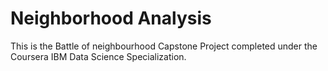 # Neighborhood Analysis
This is the Battle of neighbourhood Capstone Project completed under the Coursera IBM Data Science Specialization.
